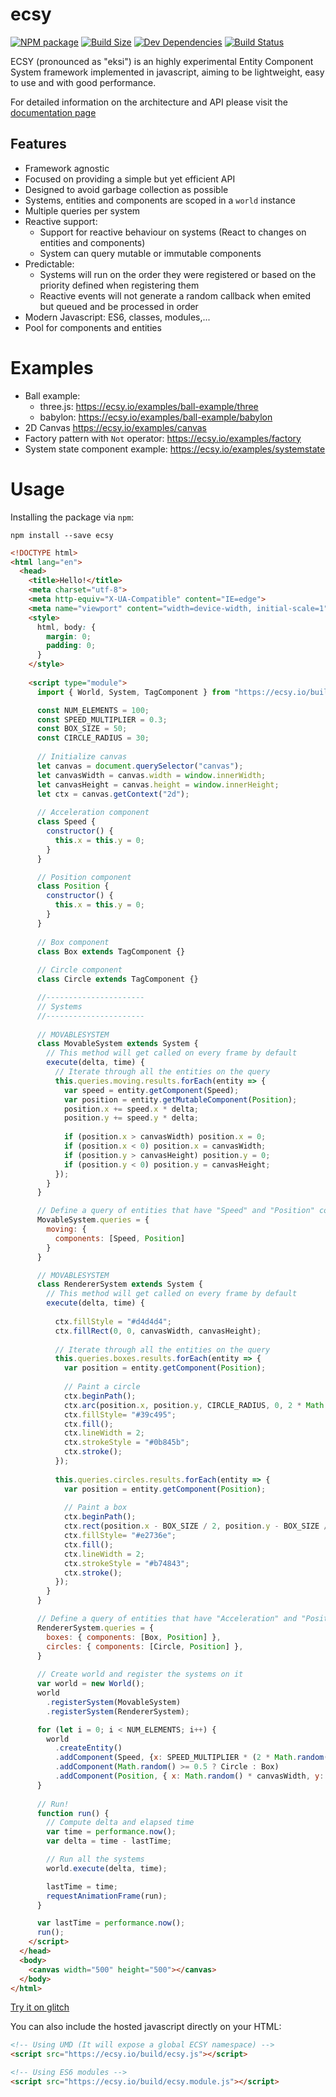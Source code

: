 # ecsy

[![NPM package][npm]][npm-url]
[![Build Size][build-size]][build-size-url]
[![Dev Dependencies][dev-dependencies]][dev-dependencies-url]
[![Build Status][build-status]][build-status-url]
<!--[![Language Grade][lgtm]][lgtm-url]
[![Dependencies][dependencies]][dependencies-url]-->

ECSY (pronounced as "eksi") is an highly experimental Entity Component System framework implemented in javascript, aiming to be lightweight, easy to use and with good performance.

For detailed information on the architecture and API please visit the [documentation page](https://ecsy.io/docs/#/)

## Features
- Framework agnostic
- Focused on providing a simple but yet efficient API
- Designed to avoid garbage collection as possible
- Systems, entities and components are scoped in a `world` instance
- Multiple queries per system
- Reactive support:
  - Support for reactive behaviour on systems (React to changes on entities and components)
  - System can query mutable or immutable components
- Predictable:
  - Systems will run on the order they were registered or based on the priority defined when registering them
  - Reactive events will not generate a random callback when emited but queued and be processed in order
- Modern Javascript: ES6, classes, modules,...
- Pool for components and entities

# Examples
- Ball example:
  - three.js: https://ecsy.io/examples/ball-example/three
  - babylon: https://ecsy.io/examples/ball-example/babylon
- 2D Canvas https://ecsy.io/examples/canvas
- Factory pattern with `Not` operator: https://ecsy.io/examples/factory
- System state component example: https://ecsy.io/examples/systemstate

# Usage

Installing the package via `npm`:

```
npm install --save ecsy
```

```html
<!DOCTYPE html>
<html lang="en">
  <head>
    <title>Hello!</title>
    <meta charset="utf-8">
    <meta http-equiv="X-UA-Compatible" content="IE=edge">
    <meta name="viewport" content="width=device-width, initial-scale=1">
    <style>
      html, body: {
        margin: 0;
        padding: 0;
      }
    </style>
    
    <script type="module">
      import { World, System, TagComponent } from "https://ecsy.io/build/ecsy.module.js";

      const NUM_ELEMENTS = 100;
      const SPEED_MULTIPLIER = 0.3;
      const BOX_SIZE = 50;
      const CIRCLE_RADIUS = 30;
      
      // Initialize canvas
      let canvas = document.querySelector("canvas");
      let canvasWidth = canvas.width = window.innerWidth;
      let canvasHeight = canvas.height = window.innerHeight;
      let ctx = canvas.getContext("2d");
      
      // Acceleration component
      class Speed {
        constructor() {
          this.x = this.y = 0;
        }
      }

      // Position component
      class Position {
        constructor() {
          this.x = this.y = 0;
        }
      }
      
      // Box component
      class Box extends TagComponent {}
      
      // Circle component
      class Circle extends TagComponent {}

      //----------------------
      // Systems
      //----------------------
      
      // MOVABLESYSTEM
      class MovableSystem extends System {
        // This method will get called on every frame by default
        execute(delta, time) {
          // Iterate through all the entities on the query
          this.queries.moving.results.forEach(entity => {
            var speed = entity.getComponent(Speed);
            var position = entity.getMutableComponent(Position);
            position.x += speed.x * delta;
            position.y += speed.y * delta;
            
            if (position.x > canvasWidth) position.x = 0;
            if (position.x < 0) position.x = canvasWidth;
            if (position.y > canvasHeight) position.y = 0;
            if (position.y < 0) position.y = canvasHeight;
          });
        }
      }

      // Define a query of entities that have "Speed" and "Position" components
      MovableSystem.queries = {
        moving: {
          components: [Speed, Position]
        }
      }

      // MOVABLESYSTEM
      class RendererSystem extends System {
        // This method will get called on every frame by default
        execute(delta, time) {
          
          ctx.fillStyle = "#d4d4d4";
          ctx.fillRect(0, 0, canvasWidth, canvasHeight);
          
          // Iterate through all the entities on the query
          this.queries.boxes.results.forEach(entity => {
            var position = entity.getComponent(Position);
            
            // Paint a circle
            ctx.beginPath();
            ctx.arc(position.x, position.y, CIRCLE_RADIUS, 0, 2 * Math.PI, false);
            ctx.fillStyle= "#39c495";
            ctx.fill();
            ctx.lineWidth = 2;
            ctx.strokeStyle = "#0b845b";
            ctx.stroke();
          });
          
          this.queries.circles.results.forEach(entity => {
            var position = entity.getComponent(Position);
            
            // Paint a box
            ctx.beginPath();
            ctx.rect(position.x - BOX_SIZE / 2, position.y - BOX_SIZE / 2, BOX_SIZE, BOX_SIZE);
            ctx.fillStyle= "#e2736e";
            ctx.fill();
            ctx.lineWidth = 2;
            ctx.strokeStyle = "#b74843";
            ctx.stroke();            
          });          
        }
      }

      // Define a query of entities that have "Acceleration" and "Position" components
      RendererSystem.queries = {
        boxes: { components: [Box, Position] },
        circles: { components: [Circle, Position] },
      }
      
      // Create world and register the systems on it
      var world = new World();
      world
        .registerSystem(MovableSystem)
        .registerSystem(RendererSystem);

      for (let i = 0; i < NUM_ELEMENTS; i++) {
        world
          .createEntity()
          .addComponent(Speed, {x: SPEED_MULTIPLIER * (2 * Math.random() - 1), y: SPEED_MULTIPLIER * (2 * Math.random() - 1)})
          .addComponent(Math.random() >= 0.5 ? Circle : Box)
          .addComponent(Position, { x: Math.random() * canvasWidth, y: Math.random() * canvasHeight});
      }
            
      // Run!
      function run() {
        // Compute delta and elapsed time
        var time = performance.now();
        var delta = time - lastTime;

        // Run all the systems
        world.execute(delta, time);

        lastTime = time;
        requestAnimationFrame(run);
      }

      var lastTime = performance.now();
      run();      
    </script>
  </head>  
  <body>
    <canvas width="500" height="500"></canvas>
  </body>
</html>
```
[Try it on glitch](https://glitch.com/~ecsy-boxes-and-circles)


You can also include the hosted javascript directly on your HTML:

```html
<!-- Using UMD (It will expose a global ECSY namespace) -->
<script src="https://ecsy.io/build/ecsy.js"></script>

<!-- Using ES6 modules -->
<script src="https://ecsy.io/build/ecsy.module.js"></script>
```

[npm]: https://img.shields.io/npm/v/ecsy.svg
[npm-url]: https://www.npmjs.com/package/ecsy
[build-size]: https://badgen.net/bundlephobia/minzip/ecsy
[build-size-url]: https://bundlephobia.com/result?p=ecsy
[dependencies]: https://img.shields.io/david/fernandojsg/ecsy.svg
[dependencies-url]: https://david-dm.org/fernandojsg/ecsy
[dev-dependencies]: https://img.shields.io/david/dev/fernandojsg/ecsy.svg
[dev-dependencies-url]: https://david-dm.org/fernandojsg/ecsy#info=devDependencies
[lgtm]: https://img.shields.io/lgtm/grade/javascript/g/fernandojsg/ecsy.svg?label=code%20quality
[lgtm-url]: https://lgtm.com/projects/g/fernandojsg/ecsy/
[build-status]: https://travis-ci.com/fernandojsg/ecsy.svg?branch=master
[build-status-url]: https://travis-ci.com/fernandojsg/ecsy

